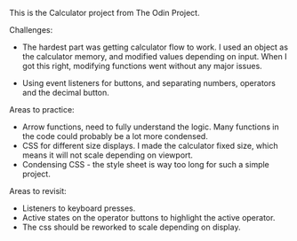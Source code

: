 This is the Calculator project from The Odin Project. 

Challenges:
- The hardest part was getting calculator flow to work. I used an object as the calculator memory, 
and modified values depending on input. When I got this right, modifying
functions went without any major issues. 

- Using event listeners for buttons, and separating numbers, operators
and the decimal button.

Areas to practice:
- Arrow functions, need to fully understand the logic. Many functions in the 
code could probably be a lot more condensed.
- CSS for different size displays. I made the calculator fixed size, which means
it will not scale depending on viewport. 
- Condensing CSS - the style sheet is way too long for such a simple project.

Areas to revisit:
- Listeners to keyboard presses. 
- Active states on the operator buttons to highlight
the active operator. 
- The css should be reworked to scale depending on display.
